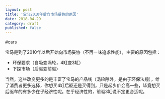 ```yaml
---
layout: post
title: '宝马2010年后向市场妥协的原因'
date: 2018-04-29
category: draft
published: false
---
```


#cars

宝马是到了2010年以后开始向市场妥协（不再一味追求性能），主要的原因包括：

- 环保要求（自吸变涡轮，4缸变3缸）
- 下探市场（后驱变前驱）

当然，这些改变更多的是丰富了宝马的产品线（涡轮除外，是由于环保法规），给了消费者更多选择，你想买4缸后驱还是买得到，只是起步价会高一些，毕竟想买后驱车的有多少在乎经济性呢。在乎经济性的，前驱3缸说不定更合适呢。